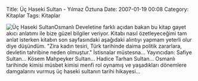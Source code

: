 Title: Üç Haseki Sultan - Yılmaz Öztuna
Date: 2007-01-19 00:08
Category: Kitaplar
Tags: Kitaplar

![Üç Haseki Sultan][]Osmanlı Develetine farklı açıdan bakan bu kitap
gayet akıcı anlatımı ile bize güzel bilgiler veriyor. Kitabı nasıl
özetleyeceğimi tam anlat isterken kitabın son sayfasındaki aşağıdaki
alıntıyı yapmam yeterli olur diye düşündüm. "Zira kadın tesiri, Türk
tarihinde daima politik zararlara, devletin tahribine neden olmuştur."
İstisnalar müstesna... Yayıncıdan: Safiye Sultan... Kösem Mahpeyker
Sultan... Hadice Tarhan Sultan... Osmanlı tarihinde kimisi müsbet kimisi
menfi rol oynamış ve yaşadıkları dönemlere damgalarını vurmuş üç haseki
sultanın tarihi hikayesi...

  [Üç Haseki Sultan]: http://www.fatihhayrioglu.com/images/348-5.kucukresim.jpg
